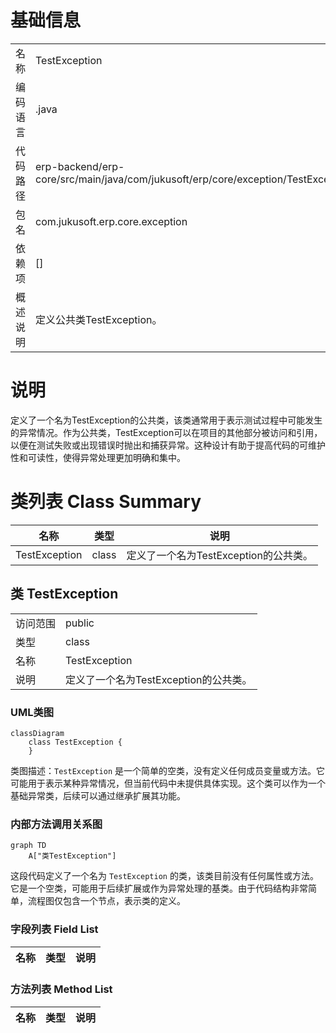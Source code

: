 # 基础信息

|      |      |
|------|------|
| 名称 | TestException |
| 编码语言 | .java |
| 代码路径 | erp-backend/erp-core/src/main/java/com/jukusoft/erp/core/exception/TestException.java |
| 包名 | com.jukusoft.erp.core.exception |
| 依赖项 | [] |
| 概述说明 | 定义公共类TestException。 |

# 说明

定义了一个名为TestException的公共类，该类通常用于表示测试过程中可能发生的异常情况。作为公共类，TestException可以在项目的其他部分被访问和引用，以便在测试失败或出现错误时抛出和捕获异常。这种设计有助于提高代码的可维护性和可读性，使得异常处理更加明确和集中。

# 类列表 Class Summary

| 名称   | 类型  | 说明 |
|-------|------|-------------|
| TestException | class | 定义了一个名为TestException的公共类。 |



## 类 TestException

|      |      |
|------|------|
| 访问范围 | public |
| 类型 | class |
| 名称 | TestException |
| 说明 | 定义了一个名为TestException的公共类。 |


### UML类图

```mermaid
classDiagram
    class TestException {
    }
```

类图描述：`TestException` 是一个简单的空类，没有定义任何成员变量或方法。它可能用于表示某种异常情况，但当前代码中未提供具体实现。这个类可以作为一个基础异常类，后续可以通过继承扩展其功能。


### 内部方法调用关系图

```mermaid
graph TD
    A["类TestException"]
```

这段代码定义了一个名为 `TestException` 的类，该类目前没有任何属性或方法。它是一个空类，可能用于后续扩展或作为异常处理的基类。由于代码结构非常简单，流程图仅包含一个节点，表示类的定义。

### 字段列表 Field List

| 名称  | 类型  | 说明 |
|-------|-------|------|

### 方法列表 Method List

| 名称  | 类型  | 说明 |
|-------|-------|------|




